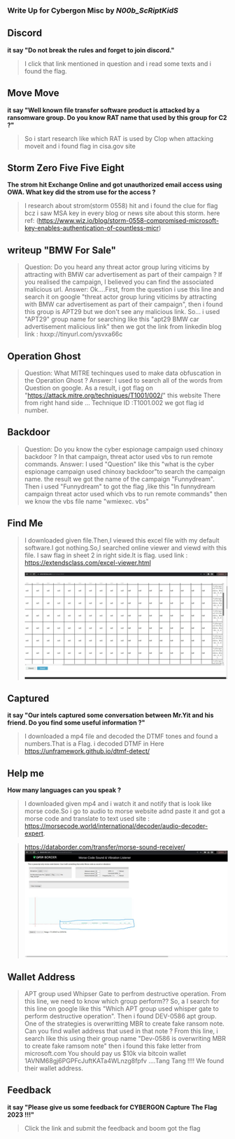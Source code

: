### Write Up for Cybergon Misc by  *N00b_ScRiptKidS*

## Discord
**it say "Do not break the rules and forget to join discord."**
>I click that link mentioned in question and i read some texts and i found the flag.

## Move Move
**it say "Well known file transfer software product is attacked by a ransomware group. 
Do you know RAT name that used by this group for C2 ?"**
>So i start research like which RAT is used by Clop when attacking moveit and i found flag in cisa.gov site

## Storm Zero Five Five Eight
**The strom hit Exchange Online and got unauthorized email access using OWA. What key did the strom use for the access ?**
>I research about strom(storm 0558) hit and i found the clue for flag bcz i saw MSA key in every blog or news site about this storm. here ref: (https://www.wiz.io/blog/storm-0558-compromised-microsoft-key-enables-authentication-of-countless-micr)

## writeup "BMW For Sale"
>Question:
Do you heard any threat actor group luring viticims by attracting with BMW car advertisement as part of their campaign ? If you realised the campaign, I believed you can find the associated malicious url.
Answer:
Ok....First, from the question i use this line and search it on google "threat actor group luring viticims by attracting with BMW car advertisement as part of their campaign", then i found this group is APT29 but we don't see any malicious link.
So... i used "APT29" group name for searching like this "apt29 BMW car advertisement malicious link"
then we got the link from linkedin blog 
link : hxxp://tinyurl.com/ysvxa66c

## Operation Ghost
>Question: 
What MITRE techinques used to make data obfuscation in the Operation Ghost ?
Answer:
I used to search all of the words from Question on google.
As a result, i got flag on "https://attack.mitre.org/techniques/T1001/002/" this website
There from right hand side ... Technique ID :T1001.002
we got flag id number.

## Backdoor
>Question:
Do you know the cyber espionage campaign used chinoxy backdoor ? In that campaign, threat actor used vbs to run remote commands.
Answer:
I used "Question" like this "what is the cyber espionage campaign used chinoxy backdoor"to search the campaign name.
the result we got the name of the campaign "Funnydream".
Then i used "Funnydream" to got the flag ,like this "In funnydream campaign threat actor used which vbs to run remote commands"
then we know the vbs file name "wmiexec. vbs"

## Find Me
>I downloaded given file.Then,I viewed this excel file with my default software.I got nothing.So,I searched online viewer and viewd with this file.
I saw flag in sheet 2 in right side.It is flag.
>used link : https://extendsclass.com/excel-viewer.html
>
>![Find me.](/img/photo_2023-08-24_19-30-42.jpg)

## Captured
**it say "Our intels captured some conversation between Mr.Yit and his friend. Do you find some useful information ?"**
>I downloaded a mp4 file and  decoded the DTMF tones and found a numbers.That is a Flag.
>i decoded DTMF in Here https://unframework.github.io/dtmf-detect/

## Help me
**How many languages can you speak ?**
>I downloaded given mp4 and i watch it and notify that is look like morse code.So i go to audio to morse website adnd paste it and got
>a morse code and translate to text
>used site :
>https://morsecode.world/international/decoder/audio-decoder-expert.

>https://databorder.com/transfer/morse-sound-receiver/
>![help me](/img/photo_2023-08-24_21-42-11.jpg)


## Wallet Address
>APT group used Whipser Gate to perfrom destructive operation. 
From this line, we need to know which group
perform?? So, a I search for this line on google like this "Which APT group used whisper gate to perform destructive operation".
Then i found DEV-0586 apt group.
One of the strategies is overwritting MBR to create fake ransom note. Can you find wallet address that used in that note ?
From this line, i search like this using their group name "Dev-0586 is overwriting MBR to create fake ramsom note" 
then i found this fake letter from microsoft.com
You should pay us $10k via bitcoin wallet 1AVNM68gj6PGPFcJuftKATa4WLnzg8fpfv 
....Tang Tang !!!! We found their wallet address.

## Feedback
**it say "Please give us some feedback for CYBERGON Capture The Flag 2023 !!!"**
>Click the link and submit the feedback and boom got the flag
